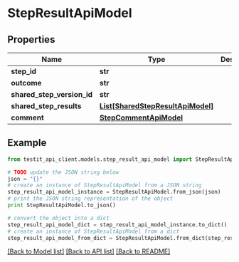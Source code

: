 # StepResultApiModel


## Properties
Name | Type | Description | Notes
------------ | ------------- | ------------- | -------------
**step_id** | **str** |  | 
**outcome** | **str** |  | 
**shared_step_version_id** | **str** |  | [optional] 
**shared_step_results** | [**List[SharedStepResultApiModel]**](SharedStepResultApiModel.md) |  | [optional] 
**comment** | [**StepCommentApiModel**](StepCommentApiModel.md) |  | [optional] 

## Example

```python
from testit_api_client.models.step_result_api_model import StepResultApiModel

# TODO update the JSON string below
json = "{}"
# create an instance of StepResultApiModel from a JSON string
step_result_api_model_instance = StepResultApiModel.from_json(json)
# print the JSON string representation of the object
print StepResultApiModel.to_json()

# convert the object into a dict
step_result_api_model_dict = step_result_api_model_instance.to_dict()
# create an instance of StepResultApiModel from a dict
step_result_api_model_from_dict = StepResultApiModel.from_dict(step_result_api_model_dict)
```
[[Back to Model list]](../README.md#documentation-for-models) [[Back to API list]](../README.md#documentation-for-api-endpoints) [[Back to README]](../README.md)



